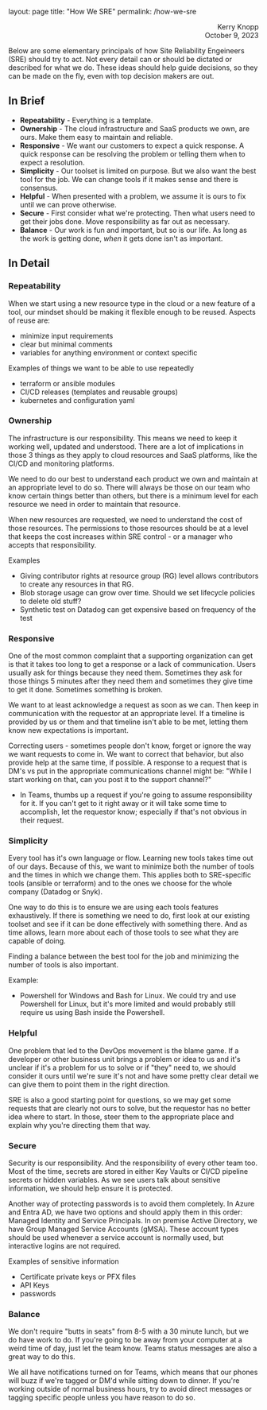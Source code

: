 layout: page
title: "How We SRE"
permalink: /how-we-sre
<html><div style="text-align: right">Kerry Knopp<br>
October 9, 2023</div></html>

Below are some elementary principals of how Site Reliability Engeineers (SRE) should try to act.  Not every detail can or should be dictated or described for what we do. These ideas should help guide decisions, so they can be made on the fly, even with top decision makers are out.

## In Brief
* **Repeatability** - Everything is a template.  
* **Ownership** - The cloud infrastructure and SaaS products we own, are ours. Make them easy to maintain and reliable.
* **Responsive** - We want our customers to expect a quick response.  A quick response can be resolving the problem or telling them when to expect a resolution. 
* **Simplicity** - Our toolset is limited on purpose.  But we also want the best tool for the job. We can change tools if it makes sense and there is consensus.
* **Helpful** -  When presented with a problem, we assume it is ours to fix until we can prove otherwise.
* **Secure** - First consider what we're protecting.  Then what users need to get their jobs done.  Move responsibility as far out as necessary.
* **Balance** - Our work is fun and important, but so is our life.  As long as the work is getting done, _when_ it gets done isn't as important.

## In Detail
### Repeatability
When we start using a new resource type in the cloud or a new feature of a tool, our mindset should be making it flexible enough to be reused.  Aspects of reuse are:
* minimize input requirements
* clear but minimal comments
* variables for anything environment or context specific

Examples of things we want to be able to use repeatedly

- terraform or ansible modules
- CI/CD releases (templates and reusable groups)
- kubernetes and configuration yaml

### Ownership
The infrastructure is our responsibility. This means we need to keep it working well, updated and understood.  There are a lot of implications in those 3 things as they apply to cloud resources and SaaS platforms, like the CI/CD and monitoring platforms.

We need to do our best to understand each product we own and maintain at an appropriate level to do so.  There will always be those on our team who know certain things better than others, but there is a minimum level for each resource we need in order to maintain that resource.

When new resources are requested, we need to understand the cost of those resources. The permissions to those resources should be at a level that keeps the cost increases within SRE control - or a manager who accepts that responsibility.  

Examples
- Giving contributor rights at resource group (RG) level allows contributors to create any resources in that RG.
- Blob storage usage can grow over time. Should we set lifecycle policies to delete old stuff?
- Synthetic test on Datadog can get expensive based on frequency of the test


### Responsive
One of the most common complaint that a supporting organization can get is that it takes too long to get a response or a lack of communication.  Users usually ask for things because they need them.  Sometimes they ask for those things 5 minutes after they need them and sometimes they give time to get it done.  Sometimes something is broken.

We want to at least acknowledge a request as soon as we can.  Then keep in communication with the requestor at an appropriate level. If a timeline is provided by us or them and that timeline isn't able to be met, letting them know new expectations is important.

Correcting users - sometimes people don't know, forget or ignore the way we want requests to come in.  We want to correct that behavior, but also provide help at the same time, if possible.  A response to a request that is DM's vs put in the appropriate communications channel might be: "While I start working on that, can you post it to the support channel?"

* In Teams, thumbs up a request if you're going to assume responsibility for it.  If you can't get to it right away or it will take some time to accomplish, let the requestor know; especially if that's not obvious in their request.

### Simplicity
Every tool has it's own language or flow.  Learning new tools takes time out of our days.  Because of this, we want to minimize both the number of tools and the times in which we change them.  This applies both to SRE-specific tools (ansible or terraform) and to the ones we choose for the whole company (Datadog or Snyk).

One way to do this is to ensure we are using each tools features exhaustively.  If there is something we need to do, first look at our existing toolset and see if it can be done effectively with something there.  And as time allows, learn more about each of those tools to see what they are capable of doing.

Finding a balance between the best tool for the job and minimizing the number of tools is also important.  

Example:
* Powershell for Windows and Bash for Linux. We could try and use Powershell for Linux, but it's more limited and would probably still require us using Bash inside the Powershell.  

### Helpful
One problem that led to the DevOps movement is the blame game.  If a developer or other business unit brings a problem or idea to us and it's unclear if it's a problem for us to solve or if "they" need to, we should consider it ours until we're sure it's not and have some pretty clear detail we can give them to point them in the right direction.

SRE is also a good starting point for questions, so we may get some requests that are clearly not ours to solve, but the requestor has no better idea where to start.  In those, steer them to the appropriate place and explain why you're directing them that way.

### Secure
Security is our responsibility.  And the responsibility of every other team too.  Most of the time, secrets are stored in either  Key Vaults or CI/CD pipeline secrets or hidden variables.  As we see users talk about sensitive information, we should help ensure it is protected.

Another way of protecting passwords is to avoid them completely.  In Azure and Entra AD, we have two options and should apply them in this order: Managed Identity and Service Principals. In on premise Active Directory, we have Group Managed Service Accounts (gMSA).  These account types should be used whenever a service account is normally used, but interactive logins are not required.

Examples of sensitive information
* Certificate private keys or PFX files
* API Keys
* passwords

### Balance
We don't require "butts in seats" from 8-5 with a 30 minute lunch, but we do have work to do.  If you're going to be away from your computer at a weird time of day, just let the team know.  Teams status messages are also a great way to do this.

We all have notifications turned on for Teams, which means that our phones will buzz if we're tagged or DM'd while sitting down to dinner. If you're working outside of normal business hours, try to avoid direct messages or tagging specific people unless you have reason to do so.
